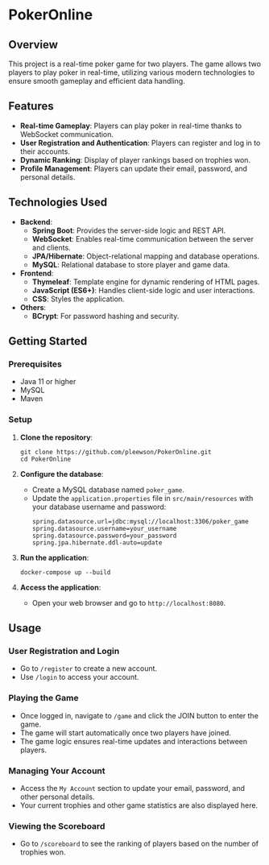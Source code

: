 # PokerOnline

## Overview
This project is a real-time poker game for two players. The game allows two players to play poker in real-time, utilizing various modern technologies to ensure smooth gameplay and efficient data handling.

## Features
- **Real-time Gameplay**: Players can play poker in real-time thanks to WebSocket communication.
- **User Registration and Authentication**: Players can register and log in to their accounts.
- **Dynamic Ranking**: Display of player rankings based on trophies won.
- **Profile Management**: Players can update their email, password, and personal details.

## Technologies Used
- **Backend**:
  - **Spring Boot**: Provides the server-side logic and REST API.
  - **WebSocket**: Enables real-time communication between the server and clients.
  - **JPA/Hibernate**: Object-relational mapping and database operations.
  - **MySQL**: Relational database to store player and game data.
- **Frontend**:
  - **Thymeleaf**: Template engine for dynamic rendering of HTML pages.
  - **JavaScript (ES6+)**: Handles client-side logic and user interactions.
  - **CSS**: Styles the application.
- **Others**:
  - **BCrypt**: For password hashing and security.

## Getting Started

### Prerequisites
- Java 11 or higher
- MySQL
- Maven

### Setup
1. **Clone the repository**:
    ```
    git clone https://github.com/pleewson/PokerOnline.git
    cd PokerOnline
    ```

2. **Configure the database**:
    - Create a MySQL database named `poker_game`.
    - Update the `application.properties` file in `src/main/resources` with your database username and password:
      ```properties
      spring.datasource.url=jdbc:mysql://localhost:3306/poker_game
      spring.datasource.username=your_username
      spring.datasource.password=your_password
      spring.jpa.hibernate.ddl-auto=update
      ```

3. **Run the application**:
    ```
    docker-compose up --build
    ```

4. **Access the application**:
    - Open your web browser and go to `http://localhost:8080`.

## Usage

### User Registration and Login
- Go to `/register` to create a new account.
- Use `/login` to access your account.

### Playing the Game
- Once logged in, navigate to `/game` and click the JOIN button to enter the game.
- The game will start automatically once two players have joined.
- The game logic ensures real-time updates and interactions between players.

### Managing Your Account
- Access the `My Account` section to update your email, password, and other personal details.
- Your current trophies and other game statistics are also displayed here.

### Viewing the Scoreboard
- Go to `/scoreboard` to see the ranking of players based on the number of trophies won.
